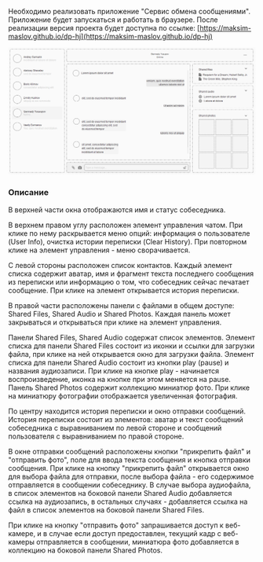 Необходимо реализовать приложение "Сервис обмена сообщениями". Приложение будет запускаться и работать в браузере. После реализации версия проекта будет доступна по ссылке: [https://maksim-maslov.github.io/dp-hj](https://maksim-maslov.github.io/dp-hj)


![preview.png](https://github.com/maksim-maslov/dp-hj/blob/master/res/preview.png)

### Описание

В верхней части окна отображаются имя и статус собеседника. 

В верхнем правом углу расположен элемент управления чатом. При клике по нему раскрывается меню опций: информация о пользователе (User Info), очистка истории переписки (Clear History). 
При повторном клике на элемент управления - меню сворачивается.

С левой стороны расположен список контактов. Каждый элемент списка содержит аватар, имя и фрагмент текста последнего сообщения из переписки или информацию о том, что собеседник сейчас печатает сообщение. 
При клике на элемент открывается история переписки.

В правой части расположены панели с файлами в общем доступе: Shared Files, Shared Audio и Shared Photos. Каждая панель может закрываться и открываться при клике на элемент управления. 

Панели Shared Files, Shared Audio содержат список элементов. 
Элемент списка для панели Shared Files состоит из иконки и ссылки для загрузки файла, при клике на ней открывается окно для загрузки файла.
Элемент списка для панели Shared Audio состоит из кнопки play (pause) и названия аудиозаписи. При клике на кнопке play - начинается воспроизведение, иконка на кнопке при этом меняется на pause.
Панель Shared Photos содержит коллекцию миниатюр фото. При клике на миниатюру фотографии отображается увеличенная фотография.

По центру находится история переписки и окно отправки сообщений. 
История переписки состоит из элементов: аватар и текст сообщений собеседника с выравниванием по левой стороне и сообщений пользователя с выравниванием по правой стороне.

В окне отправки сообщений расположены кнопки "прикрепить файл" и "отправить фото", поле для ввода текста сообщения и кнопка отправки сообщения. 
При клике на кнопку "прикрепить файл" открывается окно для выбора файла для отправки, после выбора файла - его содержимое отправляется в сообщении собеседнику.
В случае выбора аудиофайла, в список элементов на боковой панели Shared Audio добавляется ссылка на аудиозапись, в остальных случаях - добавляется ссылка на файл в список элементов на боковой панели Shared Files.

При клике на кнопку "отправить фото" запрашивается доступ к веб-камере, и в случае если доступ предоставлен, текущий кадр с веб-камеры отправляется в сообщении, миниатюра фото добавляется в коллекцию на боковой панели Shared Photos.